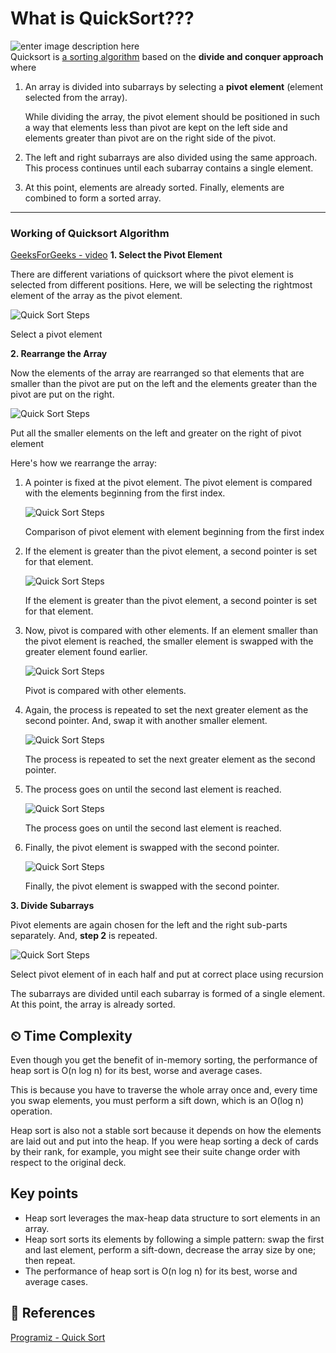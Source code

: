 
# What is QuickSort???
![enter image description here](https://i.imgur.com/LmrZQOI.png)\
Quicksort is  [a sorting algorithm](https://www.programiz.com/dsa/sorting-algorithm)  based on the  **divide and conquer approach**  where

1.  An array is divided into subarrays by selecting a  **pivot element**  (element selected from the array).  
      
    While dividing the array, the pivot element should be positioned in such a way that elements less than pivot are kept on the left side and elements greater than pivot are on the right side of the pivot.
2.  The left and right subarrays are also divided using the same approach. This process continues until each subarray contains a single element.
3.  At this point, elements are already sorted. Finally, elements are combined to form a sorted array.

----------

### Working of Quicksort Algorithm

[GeeksForGeeks - video](https://www.youtube.com/watch?v=PgBzjlCcFvc)
**1. Select the Pivot Element**

There are different variations of quicksort where the pivot element is selected from different positions. Here, we will be selecting the rightmost element of the array as the pivot element.

![Quick Sort Steps](https://cdn.programiz.com/cdn/farfuture/7qpYqe1UtqYbKzIBY_W8ljqkUz9iS6jZGobim6LDhtM/mtime:1582112622/sites/tutorial2program/files/quick-sort-0.1_0.png "Selection of rightmost element")

Select a pivot element

**2. Rearrange the Array**

Now the elements of the array are rearranged so that elements that are smaller than the pivot are put on the left and the elements greater than the pivot are put on the right.

![Quick Sort Steps](https://cdn.programiz.com/cdn/farfuture/1Xn_e4xeHQjOsXExVhTgVbggPgpMk9WV4Z8gxmZgdyg/mtime:1582112622/sites/tutorial2program/files/quick-sort-0.2_0.png "pivoting")

Put all the smaller elements on the left and greater on the right of pivot element

Here's how we rearrange the array:

1.  A pointer is fixed at the pivot element. The pivot element is compared with the elements beginning from the first index.
    
    ![Quick Sort Steps](https://cdn.programiz.com/cdn/farfuture/zaN86RZ0WfV0PhWpWDhis-f9lWlfgKJt_liYoGjZAIk/mtime:1617189498/sites/tutorial2program/files/quick-sort-partition-first-step.png "Quick Sort Steps")
    
    Comparison of pivot element with element beginning from the first index
    
2.  If the element is greater than the pivot element, a second pointer is set for that element.
    
    ![Quick Sort Steps](https://cdn.programiz.com/cdn/farfuture/RzFeResnC88JRu9IFh2YqUKZMXltQ51EeiioINCMcEA/mtime:1617189487/sites/tutorial2program/files/quick-sort-partition-second-step.png "Quick Sort Steps")
    
    If the element is greater than the pivot element, a second pointer is set for that element.
    
3.  Now, pivot is compared with other elements. If an element smaller than the pivot element is reached, the smaller element is swapped with the greater element found earlier.
    
    ![Quick Sort Steps](https://cdn.programiz.com/cdn/farfuture/QA-TsXFkcz3cNyJikcbIWxepFVDu8ntl220KzlG8zdw/mtime:1617189492/sites/tutorial2program/files/quick-sort-partition-third-step.png "Quick Sort Steps")
    
    Pivot is compared with other elements.
    
4.  Again, the process is repeated to set the next greater element as the second pointer. And, swap it with another smaller element.
    
    ![Quick Sort Steps](https://cdn.programiz.com/cdn/farfuture/tMmdAbX5gev9K20XI1kzQ3n932vSjnN1MszZouHV7Yc/mtime:1617189469/sites/tutorial2program/files/quick-sort-partition-fourth-step.png "Quick Sort Steps")
    
    The process is repeated to set the next greater element as the second pointer.
    
5.  The process goes on until the second last element is reached.
    
    ![Quick Sort Steps](https://cdn.programiz.com/cdn/farfuture/MNYV977xf4N3cgCpAtkB1KDyPqyG9OvlKSkHSdd0kys/mtime:1617189475/sites/tutorial2program/files/quick-sort-partition-fifth-step.png "Quick Sort Steps")
    
    The process goes on until the second last element is reached.
    
6.  Finally, the pivot element is swapped with the second pointer.
    
    ![Quick Sort Steps](https://cdn.programiz.com/cdn/farfuture/lAMcHRRzL8TJEh7bjY3rAufTTy3y5-o4Nt0z5L1AB8A/mtime:1617189481/sites/tutorial2program/files/quick-sort-partition-sixth-step.png "Quick Sort Steps")
    
    Finally, the pivot element is swapped with the second pointer.
    

**3. Divide Subarrays**

Pivot elements are again chosen for the left and the right sub-parts separately. And,  **step 2**  is repeated.

![Quick Sort Steps](https://cdn.programiz.com/cdn/farfuture/dK3pGyiHqFZOYklwABPBZ4zq_VZU1dMWBIbWhHJ-Rgw/mtime:1617189464/sites/tutorial2program/files/quick-sort_1.png "Quick Sort Steps")

Select pivot element of in each half and put at correct place using recursion

The subarrays are divided until each subarray is formed of a single element. At this point, the array is already sorted.
## ⏲ Time Complexity
Even though you get the benefit of in-memory sorting, the performance of heap sort is O(n log n) for its best, worse and average cases.

This is because you have to traverse the whole array once and, every time you swap elements, you must perform a sift down, which is an O(log n) operation.

Heap sort is also not a stable sort because it depends on how the elements are laid out and put into the heap. If you were heap sorting a deck of cards by their rank, for example, you might see their suite change order with respect to the original deck.
## Key points
-  Heap sort leverages the max-heap data structure to sort elements in an array.
-  Heap sort sorts its elements by following a simple pattern: swap the first and last element, perform a sift-down, decrease the array size by one; then repeat.
-  The performance of heap sort is O(n log n) for its best, worse and average cases.
## 📒 References 
[Programiz - Quick Sort](https://www.programiz.com/dsa/quick-sort)
